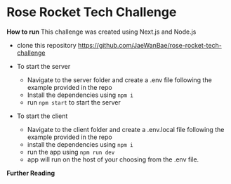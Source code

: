 # Rose Rocket Tech Challenge

**How to run**
This challenge was created using Next.js and Node.js
- clone this repository https://github.com/JaeWanBae/rose-rocket-tech-challenge

- To start the server
  - Navigate to the server folder and create a .env file following the example provided in the repo
  - Install the dependencies using ```npm i```
  - run ```npm start``` to start the server


- To start the client
  - Navigate to the client folder and create a .env.local file following the example provided in the repo
  - install the dependencies using ```npm i```
  - run the app using ```npm run dev```
  - app will run on the host of your choosing from the .env file.


**Further Reading**
